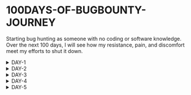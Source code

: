 # 100DAYS-OF-BUGBOUNTY-JOURNEY
Starting bug hunting as someone with no coding or software knowledge. Over the next 100 days, I will see how my resistance, pain, and discomfort meet my efforts to shut it down.


<details>
  <summary>DAY-1</summary>
  <div>
    <h2>WHAT I LEARN</h2>
    <p> <li>How web pages work?</li></p>
    <h2>RESOURCES</h2>
    <p><li> HTTPS:  https://youtu.be/iYM2zFP3Zn0I </li> </p>
    <p><li> HTTPS:https://developer.mozilla.org/en-US/docs/Learn/Getting_started_with_the_web/How_the_Web_works</li> </p>
    
    <p><li> OSI MODEL: https://youtu.be/vv4y_uOneC0 </li> </p>
    <h2>About the day</h2>
    <p>I found a book about Money and thought it was interesting. I read it for a while and learned some facts about financials and the book's name is Psychology of Money. I also start watching a web series. The series was about hacking. Elliot is a brilliant young cyber-security engineer and vigilante hacker. It was an interesting and enjoyable story. I liked the episode and felt inspired by it.
    </p>
    <p>
    <span style="font-size:1.1em">July 22, 2023. Signing off, Day-1!</span> </p>
  </div>
</details>


<details>
  <summary>DAY-2</summary>
  <div>
    <h2>WHAT I LEARN</h2>
     <p> <li>How internet works?</li></p>
    <h2>RESOURCES</h2>
    <p><li>Computer Networking: www.geeksforgeeks.org/basics-computer-networking </li> </p>
    <p><li> Cuba has no internet so,people create their own net callet"street_net": https://youtu.be/fTTno8D-b2E</li> </p>
    <h2>About the day</h2>
    <p>Today I watched a movie called Batman Begins by Christopher Nolan. There was an awesome quote that you really need to know: "All men have limits. They learn what they are and learn not to exceed them. I ignore mine"
    </p>
    <p>
    <span style="font-size:1.1em">July 23, 2023. Signing off, Day-2!</span> </p>
  </div>
</details>


<details>
  <summary>DAY-3</summary>
  <div>
    <h2>WHAT I LEARN</h2>
     <p> <li>Try to create a website using javascript</li></p>
    <p> <li> Installing Kali Linux on a virtual machine </li></p>
     <p> <li> Learn about encoding </li></p>
    <h2>RESOURCES</h2>
    <p><li>Javascript:https://youtu.be/htznIeWKgg8 </li> </p>
     <p> <li> Create a website :https://youtu.be/n6UPwT2hf_g </li></p>
     <p> <li> Kali Linux:https://youtu.be/l0JgWilK6ok</li></p>
    <p><li>  Encoding:https://skorks.com/2009/08/different-types-of-encoding-schemes-a-primer/</li> </p>
    <h2>About the day</h2>
    <p>Yesterday,I mentioned a quote from batman movie.Everyone has limitations and learns to live within them, but I chooses to ignore their own limits  and push beyond them. Remember, you’re limitless.Today is all about completing all the pending tasks. I need to join an environment or community for bug bounty hunting, such as Twitter pages, Discord, Reddit,what not?. Also, I am building a website while learning javascript, DSA in Python. And you know, I’m a calisthenics guy.”
    </p>
    <p>
    <span style="font-size:1.1em">July 24, 2023. Signing off, Day-3!</span> </p>
  </div>
</details>




<details>
  <summary>DAY-4</summary>
  <div>
    <h2>WHAT I LEARN</h2>
     <p> <li>creating a website using javascript,html,css</li></p>
    <p> <li>  machine </li></p>
     <p> <li> Learn about </li></p>
    <h2>RESOURCES</h2>
    <p><li>Javascript:https://youtu.be/htznIeWKgg8 </li> </p>
     <p> <li> Create a website :https://youtu.be/n6UPwT2hf_g </li></p>
     <p> <li> Kali Linux:https://youtu.be/l0JgWilK6ok</li></p>
    <p><li>  Encoding:https://skorks.com/2009/08/different-types-of-encoding-schemes-a-primer/</li> </p>
    <h2>About the day</h2>
    <p>Yesterday,I mentioned a quote from batman movie.Everyone has limitations and learns to live within them, but I chooses to ignore their own limits  and push beyond them. Remember, you’re limitless.Today is all about completing all the pending tasks. I need to join an environment or community for bug bounty hunting, such as Twitter pages, Discord, Reddit,what not?. Also, I am building a website while learning javascript, DSA in Python. And you know, I’m a calisthenics guy.”
    </p>
    <p>
    <span style="font-size:1.1em">July 25, 2023. Signing off, Day-4!</span> </p>
  </div>
</details>


<details>
  <summary>DAY-5</summary>
  <div>
    <h2>WHAT I LEARN</h2>
     <p> <li> how session management&Session hijacking works?</li></p>
    <p> <li> How  cross-site scripting,SQL injection, works?</li></p>
     <p> <li> how cookies work</li></p>
    <h2>RESOURCES</h2>
    <p><li>Javascript:https://youtu.be/htznIeWKgg8 </li> </p>
     <p> <li> Create a website :https://youtu.be/n6UPwT2hf_g </li></p>
     <p> <li> Kali Linux:https://youtu.be/l0JgWilK6ok</li></p>
    <p><li>  Encoding:https://skorks.com/2009/08/different-types-of-encoding-schemes-a-primer/</li> </p>
    <h2>About the day</h2>
    <p>Yesterday,I mentioned a quote from batman movie.Everyone has limitations and learns to live within them, but I chooses to ignore their own limits  and push beyond them. Remember, you’re limitless.Today is all about completing all the pending tasks. I need to join an environment or community for bug bounty hunting, such as Twitter pages, Discord, Reddit,what not?. Also, I am building a website while learning javascript, DSA in Python. And you know, I’m a calisthenics guy.”
    </p>
    <p>
    <span style="font-size:1.1em">July 26, 2023. Signing off, Day-5!</span> </p>
  </div>
</details>


